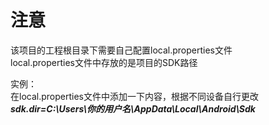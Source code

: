 # 注意

该项目的工程根目录下需要自己配置local.properties文件  
local.properties文件中存放的是项目的SDK路径  
  
实例：  
在local.properties文件中添加一下内容，根据不同设备自行更改
***sdk.dir=C\:\\Users\\你的用户名\\AppData\\Local\\Android\\Sdk***